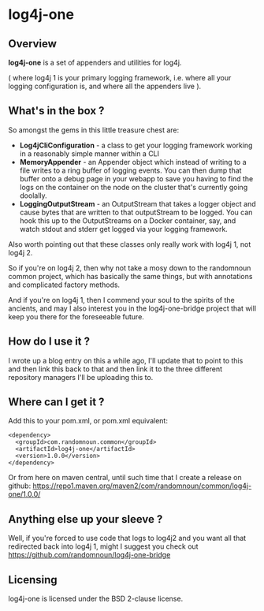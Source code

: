 
# log4j-one

## Overview

**log4j-one** is a set of appenders and utilities for log4j. 

( where log4j 1 is your primary logging framework, i.e. where all your logging configuration is, and where all the appenders live ). 

## What's in the box ?

So amongst the gems in this little treasure chest are:
* **Log4jCliConfiguration** - a class to get your logging framework working in a reasonably simple manner within a CLI
* **MemoryAppender** - an Appender object which instead of writing to a file writes to a ring buffer of logging events. You can then dump that buffer onto a debug page in your webapp to save you having to find the logs on the container on the node on the cluster that's currently going doolally. 
* **LoggingOutputStream** - an OutputStream that takes  a logger object and cause bytes that are written to that outputStream to be logged. You can hook this up to the OutputStreams on a Docker container, say, and watch stdout and stderr get logged via your logging framework.

Also worth pointing out that these classes only really work with log4j 1, not log4j 2. 

So if you're on log4j 2, then why not take a mosy down to the randomnoun common project, which has basically the same things, but with annotations and complicated factory methods.

And if you're on log4j 1, then I commend your soul to the spirits of the ancients, and may I also interest you in the log4j-one-bridge project that will keep you there for the foreseeable future.

## How do I use it ? 

I wrote up a blog entry on this a while ago, I'll update that to point to this and then link this back to that and then link it to the three different repository managers I'll be uploading this to.


## Where can I get it ? 

Add this to your pom.xml, or pom.xml equivalent:
```
<dependency>
  <groupId>com.randomnoun.common</groupId>
  <artifactId>log4j-one</artifactId>
  <version>1.0.0</version>
</dependency>
```
Or from here on maven central, until such time that I create a release on github:  https://repo1.maven.org/maven2/com/randomnoun/common/log4j-one/1.0.0/

## Anything else up your sleeve ?

Well, if you're forced to use code that logs to log4j2 and you want all that redirected back into log4j 1, 
might I suggest you check out https://github.com/randomnoun/log4j-one-bridge

## Licensing

log4j-one is licensed under the BSD 2-clause license.
